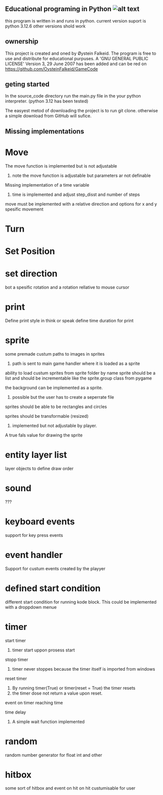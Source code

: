 ## Educational programing in Python ![alt text](https://github.com/OysteinFalkeid/GameCode/blob/main/source_code/imports/sprites/icon.png)

this program is written in and runs in python.
current version suport is python 3.12.6 other versions shold work

## ownership
This project is created and oned by Øystein Falkeid.
The program is free to use and distribute for educational purpuses.
A 'GNU GENERAL PUBLIC LICENSE' Version 3, 29 June 2007 has been added and 
can be red on https://github.com/OysteinFalkeid/GameCode

## geting started
In the source_code directory run the main.py file in the your python interpreter. (python 3.12 has been tested)

The easyest metod of downloading the project is to run git clone. otherwise a simple download from GitHub will sufice.

## Missing implementations

# Move

The move function is implemented but is not adjustable
1. note the move function is adjustable but parameters ar not definable

Missing implementation of a time variable
1. time is implemented and adjust step_disst and number of steps

move must be implemented with a relative direction and options for x and y spesific movement


# Turn

# Set Position

# set direction
bot a spesific rotation and a rotation rellative to mouse cursor

# print
Define print style in think or speak
define time duration for print

# sprite
some premade custum paths to images in sprites
1. path is sent to main game handler where it is loaded as a sprite

ability to load custum sprites from sprite folder by name 
sprite should be a list and should be incrementable like the sprite.group class from pygame

the background can be implemented as a sprite.
1. possible but the user has to create a seperrate file

sprites should be able to be rectangles and circles

sprites should be transformable (resized)
1. implemented but not adjustable by player.

A true fals value for drawing the sprite

# entity layer list
layer objects to define draw order

# sound
???

# keyboard events
support for key press events

# event handler 
Support for custum events created by the playyer

# defined start condition
different start condition for running kode block. 
This could be implemented with a droppdown menue

# timer
start timer
1. timer start uppon prosess start

stopp timer
1. timer never stoppes because the timer itself is imported from windows

reset timer
1. By running timer(True) or timer(reset = True) the timer resets
2. the timer dose not return a value upon reset.

event on timer reaching time

time delay
1. A simple wait function implemented

# random
random number generator for float int and other

# hitbox
some sort of hitbox and event on hit
on hit custumisable for user








